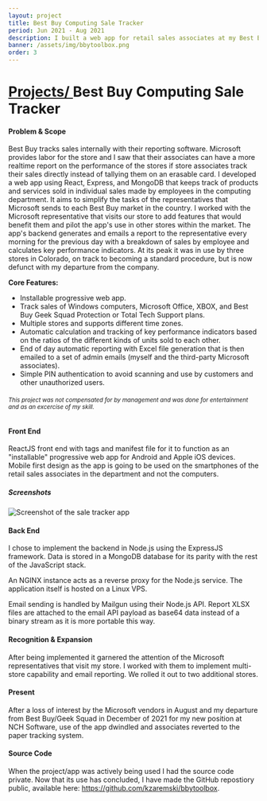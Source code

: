 ```yaml
---
layout: project
title: Best Buy Computing Sale Tracker
period: Jun 2021 - Aug 2021
description: I built a web app for retail sales associates at my Best Buy location to independently report sales to Microsoft vendor provided labor.
banner: /assets/img/bbytoolbox.png
order: 3
---
```


<h1 class="px-4"><span class="h4 text-secondary"><a href="{{ '/projects/' | relative_url }}"><i class="fas fa-folder-open mr-2"></i>Projects/ </a></span>Best Buy Computing Sale Tracker</h1>

<div class="card bg-primary shadow-soft border-light mb-4">
  <div class="card-body">
    <h4>Problem & Scope</h4>
    <p>
      Best Buy tracks sales internally with their reporting software.
      Microsoft provides labor for the store and I saw that their associates can have a more realtime report on the performance of the stores if store associates track their sales directly instead of tallying them on an erasable card.
      I developed a web app using React, Express, and MongoDB that keeps track of products and services sold in individual sales made by employees in the computing department.
      It aims to simplify the tasks of the representatives that Microsoft sends to each Best Buy market in the country.
      I worked with the Microsoft representative that visits our store to add features that would benefit them and pilot the app's use in other stores within the market.
      The app's backend generates and emails a report to the representative every morning for the previous day with a breakdown of sales by employee and calculates key performance indicators.
      At its peak it was in use by three stores in Colorado, on track to becoming a standard procedure, but is now defunct with my departure from the company.
    </p>
    <strong>Core Features:</strong>
    <ul>
      <li>Installable progressive web app.</li>
      <li>Track sales of Windows computers, Microsoft Office, XBOX, and Best Buy Geek Squad Protection or Total Tech Support plans.</li>
      <li>Multiple stores and supports different time zones.</li>
      <li>Automatic calculation and tracking of key performance indicators based on the ratios of the different kinds of units sold to each other.</li>
      <li>End of day automatic reporting with Excel file generation that is then emailed to a set of admin emails (myself and the third-party Microsoft associates).</li>
      <li>Simple PIN authentication to avoid scanning and use by customers and other unauthorized users.</li>
    </ul>
    <h6><small><i>This project was not compensated for by management and was done for entertainment and as an excercise of my skill.</i></small></h6>
  </div>
</div>

<div class="card bg-primary shadow-soft border-light mb-4">
  <div class="card-body">
    <h4>Front End</h4>
    <p>
      ReactJS front end with tags and manifest file for it to function as an "installable" progressive web app for Android and Apple iOS devices.
      Mobile first design as the app is going to be used on the smartphones of the retail sales associates in the department and not the computers.
    </p>
    <h5>Screenshots</h5>
    <div class="row">
      <div class="col-md-4"><img src="{{ '/assets/img/bbytoolbox_sc_1.png' | relative_url }}" class="w-100" alt="Screenshot of the sale tracker app"/></div>
      <div class="col-md-4"></div>
      <div class="col-md-4"></div>
    </div>
  </div>
</div>

<div class="card bg-primary shadow-soft border-light mb-4">
  <div class="card-body">
    <h4>Back End</h4>
    <p>
      I chose to implement the backend in Node.js using the ExpressJS framework.
      Data is stored in a MongoDB database for its parity with the rest of the JavaScript stack.
    </p>
    <p>
      An NGINX instance acts as a reverse proxy for the Node.js service.
      The application itself is hosted on a Linux VPS.
    </p>
    <p>
      Email sending is handled by Mailgun using their Node.js API.
      Report XLSX files are attached to the email API payload as base64 data instead of a binary stream as it is more portable this way.
    </p>
  </div>
</div>

<div class="card bg-primary shadow-soft border-light mb-4">
  <div class="card-body">
    <h4>Recognition & Expansion</h4>
    <p class="card-text">
      After being implemented it garnered the attention of the Microsoft representatives that visit my store.
      I worked with them to implement multi-store capability and email reporting.
      We rolled it out to two additional stores.
    </p>
  </div>
</div>

<div class="card bg-primary shadow-soft border-light mb-4">
  <div class="card-body">
    <h4>Present</h4>
    <p>
      After a loss of interest by the Microsoft vendors in August and my departure from Best Buy/Geek Squad in December of 2021 for my new position at NCH Software, use of the app dwindled and associates reverted to the paper tracking system.
    </p>
  </div>
</div>

<div class="card bg-primary shadow-soft border-light mb-4">
  <div class="card-body">
    <h4>Source Code</h4>
    <p>
      When the project/app was actively being used I had the source code private.
      Now that its use has concluded, I have made the GitHub repostiory public, available here: <a href="https://github.com/kzaremski/bbytoolbox" target="_blank" class="text-secondary" rel="noreferrer">https://github.com/kzaremski/bbytoolbox</a>.
    </p>
  </div>
</div>
